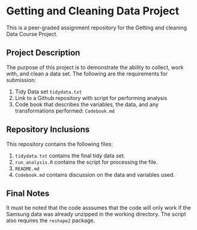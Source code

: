 # Getting and Cleaning Data Project

This is a peer-graded assignment repository for the Getting and cleaning Data Course Project. 

## Project Description 
The purpose of this project is to demonstrate the ability to collect, work with, and clean a data set. The following are the requirements for submission:
1. Tidy Data set `tidydata.txt`
2. Link to a Github repository with script for performing analysis
3. Code book that describes the variables, the data, and any transformations performed: `Codebook.md`

## Repository Inclusions
This repository contains the following files:
1. `tidydata.txt` contains the final tidy data set.
2. `run_analysis.R` contains the script for processing the file.
3. `README.md` 
4. `Codebook.md` contains discussion on the data and variables used.

## Final Notes
It must be noted that the code asssumes that the code will only work if the Samsung data was already unzipped in the working directory.
The script also requires the `reshape2` package. 
